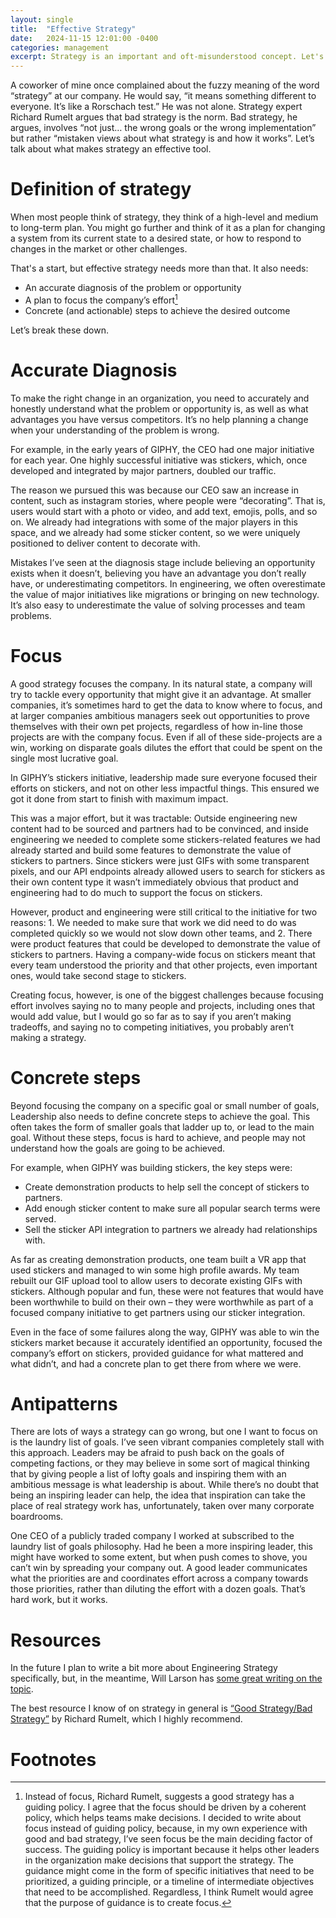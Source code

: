 ```yaml
---
layout: single
title:  "Effective Strategy"
date:   2024-11-15 12:01:00 -0400
categories: management
excerpt: Strategy is an important and oft-misunderstood concept. Let's explore how a clear understanding can help you keep your team on track.
---
```


A coworker of mine once complained about the fuzzy meaning of the word “strategy” at our company. He would say, “it means something different to everyone. It’s like a Rorschach test.” He was not alone. Strategy expert Richard Rumelt argues that bad strategy is the norm. Bad strategy, he argues, involves “not just… the wrong goals or the wrong implementation” but rather “mistaken views about what strategy is and how it works”. Let’s talk about what makes strategy an effective tool.

# Definition of strategy

When most people think of strategy, they think of a high-level and medium to long-term plan. You might go further and think of it as a plan for changing a system from its current state to a desired state, or how to respond to changes in the market or other challenges.

That's a start, but effective strategy needs more than that. It also needs:

* An accurate diagnosis of the problem or opportunity
* A plan to focus the company’s effort[^focus-v-guiding]
* Concrete (and actionable) steps to achieve the desired outcome

Let’s break these down.

# Accurate Diagnosis

To make the right change in an organization, you need to accurately and honestly understand what the problem or opportunity is, as well as what advantages you have versus competitors. It’s no help planning a change when your understanding of the problem is wrong.

For example, in the early years of GIPHY, the CEO had one major initiative for each year. One highly successful initiative was stickers, which, once developed and integrated by major partners, doubled our traffic.

The reason we pursued this was because our CEO saw an increase in content, such as instagram stories, where people were “decorating”. That is, users would start with a photo or video, and add text, emojis, polls, and so on. We already had integrations with some of the major players in this space, and we already had some sticker content, so we were uniquely positioned to deliver content to decorate with.

Mistakes I’ve seen at the diagnosis stage include believing an opportunity exists when it doesn’t, believing you have an advantage you don’t really have, or underestimating competitors. In engineering, we often overestimate the value of major initiatives like migrations or bringing on new technology. It’s also easy to underestimate the value of solving processes and team problems.

# Focus

A good strategy focuses the company. In its natural state, a company will try to tackle every opportunity that might give it an advantage. At smaller companies, it’s sometimes hard to get the data to know where to focus, and at larger companies ambitious managers seek out opportunities to prove themselves with their own pet projects, regardless of how in-line those projects are with the company focus. Even if all of these side-projects are a win, working on disparate goals dilutes the effort that could be spent on the single most lucrative goal.

In GIPHY’s stickers initiative, leadership made sure everyone focused their efforts on stickers, and not on other less impactful things. This ensured we got it done from start to finish with maximum impact.

This was a major effort, but it was tractable: Outside engineering new content had to be sourced and partners had to be convinced, and inside engineering we needed to complete some stickers-related features we had already started and build some features to demonstrate the value of stickers to partners. Since stickers were just GIFs with some transparent pixels, and our API endpoints already allowed users to search for stickers as their own content type it wasn’t immediately obvious that product and engineering had to do much to support the focus on stickers.

However, product and engineering were still critical to the initiative for two reasons: 1. We needed to make sure that work we did need to do was completed quickly so we would not slow down other teams, and 2. There were product features that could be developed to demonstrate the value of stickers to partners. Having a company-wide focus on stickers meant that every team understood the priority and that other projects, even important ones, would take second stage to stickers.

Creating focus, however, is one of the biggest challenges because focusing effort involves saying no to many people and projects, including ones that would add value, but I would go so far as to say if you aren’t making tradeoffs, and saying no to competing initiatives, you probably aren’t making a strategy.

# Concrete steps

Beyond focusing the company on a specific goal or small number of goals, Leadership also needs to define concrete steps to achieve the goal. This often takes the form of smaller goals that ladder up to, or lead to the main goal. Without these steps, focus is hard to achieve, and people may not understand how the goals are going to be achieved.

For example, when GIPHY was building stickers, the key steps were:
* Create demonstration products to help sell the concept of stickers to partners.
* Add enough sticker content to make sure all popular search terms were served.
* Sell the sticker API integration to partners we already had relationships with.

As far as creating demonstration products, one team built a VR app that used stickers and managed to win some high profile awards. My team rebuilt our GIF upload tool to allow users to decorate existing GIFs with stickers. Although popular and fun, these were not features that would have been worthwhile to build on their own – they were worthwhile as part of a focused company initiative to get partners using our sticker integration.

Even in the face of some failures along the way, GIPHY was able to win the stickers market because it accurately identified an opportunity, focused the company’s effort on stickers, provided guidance for what mattered and what didn’t, and had a concrete plan to get there from where we were.

# Antipatterns

There are lots of ways a strategy can go wrong, but one I want to focus on is the laundry list of goals. I’ve seen vibrant companies completely stall with this approach. Leaders may be afraid to push back on the goals of competing factions, or they may believe in some sort of magical thinking that by giving people a list of lofty goals and inspiring them with an ambitious message is what leadership is about. While there’s no doubt that being an inspiring leader can help, the idea that inspiration can take the place of real strategy work has, unfortunately, taken over many corporate boardrooms.

One CEO of a publicly traded company I worked at subscribed to the laundry list of goals philosophy. Had he been a more inspiring leader, this might have worked to some extent, but when push comes to shove, you can’t win by spreading your company out. A good leader communicates what the priorities are and coordinates effort across a company towards those priorities, rather than diluting the effort with a dozen goals. That’s hard work, but it works.

# Resources

In the future I plan to write a bit more about Engineering Strategy specifically, but, in the meantime, Will Larson has [some great writing on the topic](https://lethain.com/strategy-notes/).

The best resource I know of on strategy in general is [“Good Strategy/Bad Strategy”](https://www.amazon.com/Good-Strategy-Bad-Difference-Matters/dp/0307886239) by Richard Rumelt, which I highly recommend.

# Footnotes

[^focus-v-guiding]: Instead of focus, Richard Rumelt, suggests a good strategy has a guiding policy. I agree that the focus should be driven by a coherent policy, which helps teams make decisions. I decided to write about focus instead of guiding policy, because, in my own experience with good and bad strategy, I’ve seen focus be the main deciding factor of success. The guiding policy is important because it helps other leaders in the organization make decisions that support the strategy. The guidance might come in the form of specific initiatives that need to be prioritized, a guiding principle, or a timeline of intermediate objectives that need to be accomplished. Regardless, I think Rumelt would agree that the purpose of guidance is to create focus.
